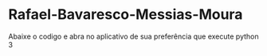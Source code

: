 # Rafael-Bavaresco-Messias-Moura

Abaixe o codigo e abra no aplicativo de sua preferência que execute python 3
